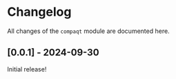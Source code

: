 # Changelog

All changes of the `compaqt` module are documented here.


## [0.0.1] - 2024-09-30

Initial release!

